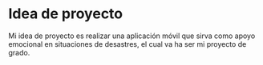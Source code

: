 # Idea de proyecto

Mi idea de proyecto es realizar una aplicación móvil que sirva como apoyo emocional en situaciones de desastres, el cual va ha ser mi proyecto de grado.
